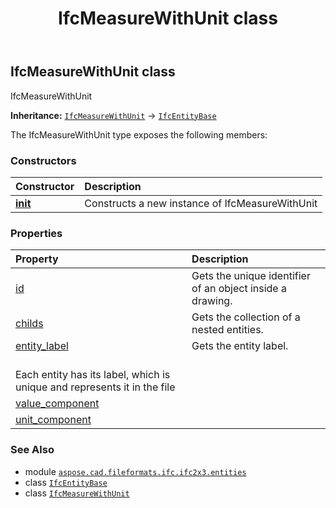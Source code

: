 ﻿---
title: IfcMeasureWithUnit class
second_title: Aspose.CAD for Python via .NET API References
description: 
type: docs
weight: 3140
url: /python-net/aspose.cad.fileformats.ifc.ifc2x3.entities/ifcmeasurewithunit/
is_root: false
---

## IfcMeasureWithUnit class

IfcMeasureWithUnit



**Inheritance:** [`IfcMeasureWithUnit`](/cad/python-net/aspose.cad.fileformats.ifc.ifc2x3.entities/ifcmeasurewithunit) → 
[`IfcEntityBase`](/cad/python-net/aspose.cad.fileformats.ifc/ifcentitybase)



The IfcMeasureWithUnit type exposes the following members:

### Constructors
| Constructor | Description |
| :- | :- |
| [__init__](/cad/python-net/aspose.cad.fileformats.ifc.ifc2x3.entities/ifcmeasurewithunit/__init__/#) | Constructs a new instance of IfcMeasureWithUnit |


### Properties
| Property | Description |
| :- | :- |
| [id](/cad/python-net/aspose.cad.fileformats.ifc.ifc2x3.entities/ifcmeasurewithunit/id) | Gets the unique identifier of an object inside a drawing. |
| [childs](/cad/python-net/aspose.cad.fileformats.ifc.ifc2x3.entities/ifcmeasurewithunit/childs) | Gets the collection of a nested entities. |
| [entity_label](/cad/python-net/aspose.cad.fileformats.ifc.ifc2x3.entities/ifcmeasurewithunit/entity_label) | Gets the entity label.<br/>Each entity has its label, which is unique and represents it in the file |
| [value_component](/cad/python-net/aspose.cad.fileformats.ifc.ifc2x3.entities/ifcmeasurewithunit/value_component) |  |
| [unit_component](/cad/python-net/aspose.cad.fileformats.ifc.ifc2x3.entities/ifcmeasurewithunit/unit_component) |  |



### See Also
* module [`aspose.cad.fileformats.ifc.ifc2x3.entities`](..)
* class [`IfcEntityBase`](/cad/python-net/aspose.cad.fileformats.ifc/ifcentitybase)
* class [`IfcMeasureWithUnit`](/cad/python-net/aspose.cad.fileformats.ifc.ifc2x3.entities/ifcmeasurewithunit)

